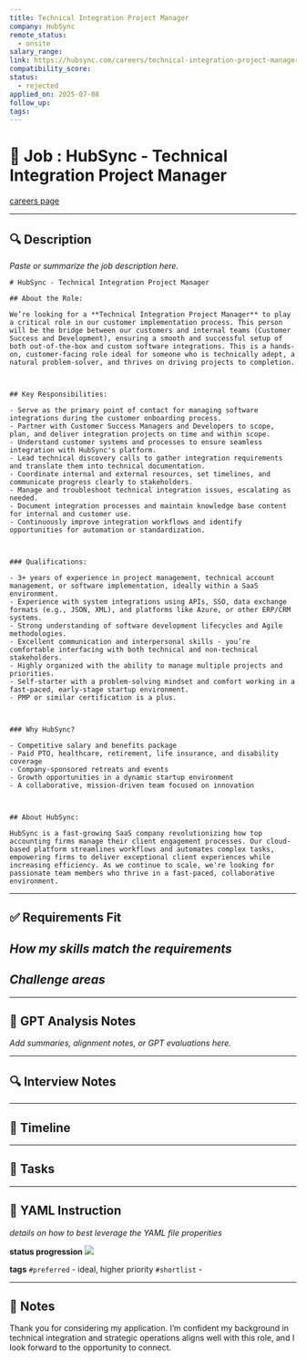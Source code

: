 ```yaml
---
title: Technical Integration Project Manager
company: HubSync
remote_status:
  - onsite
salary_range: 
link: https://hubsync.com/careers/technical-integration-project-manager
compatibility_score: 
status:
  - rejected
applied_on: 2025-07-08
follow_up: 
tags:
---
```

# 📄 Job : HubSync - Technical Integration Project Manager

[careers page](https://hubsync.com/careers/technical-integration-project-manager) 

---

## 🔍 Description
_Paste or summarize the job description here._

```
# HubSync - Technical Integration Project Manager

## About the Role:

We’re looking for a **Technical Integration Project Manager** to play a critical role in our customer implementation process. This person will be the bridge between our customers and internal teams (Customer Success and Development), ensuring a smooth and successful setup of both out-of-the-box and custom software integrations. This is a hands-on, customer-facing role ideal for someone who is technically adept, a natural problem-solver, and thrives on driving projects to completion.

‍

## Key Responsibilities:

- Serve as the primary point of contact for managing software integrations during the customer onboarding process.
- Partner with Customer Success Managers and Developers to scope, plan, and deliver integration projects on time and within scope.
- Understand customer systems and processes to ensure seamless integration with HubSync's platform.
- Lead technical discovery calls to gather integration requirements and translate them into technical documentation.
- Coordinate internal and external resources, set timelines, and communicate progress clearly to stakeholders.
- Manage and troubleshoot technical integration issues, escalating as needed.
- Document integration processes and maintain knowledge base content for internal and customer use.
- Continuously improve integration workflows and identify opportunities for automation or standardization.

‍

### Qualifications:

- 3+ years of experience in project management, technical account management, or software implementation, ideally within a SaaS environment.
- Experience with system integrations using APIs, SSO, data exchange formats (e.g., JSON, XML), and platforms like Azure, or other ERP/CRM systems.
- Strong understanding of software development lifecycles and Agile methodologies.
- Excellent communication and interpersonal skills - you’re comfortable interfacing with both technical and non-technical stakeholders.
- Highly organized with the ability to manage multiple projects and priorities.
- Self-starter with a problem-solving mindset and comfort working in a fast-paced, early-stage startup environment.
- PMP or similar certification is a plus.

‍

### Why HubSync?

- Competitive salary and benefits package
- Paid PTO, healthcare, retirement, life insurance, and disability coverage
- Company-sponsored retreats and events
- Growth opportunities in a dynamic startup environment
- A collaborative, mission-driven team focused on innovation

‍

## About HubSync:

HubSync is a fast-growing SaaS company revolutionizing how top accounting firms manage their client engagement processes. Our cloud-based platform streamlines workflows and automates complex tasks, empowering firms to deliver exceptional client experiences while increasing efficiency. As we continue to scale, we're looking for passionate team members who thrive in a fast-paced, collaborative environment.

```

---

## ✅ Requirements Fit

*How my skills match the requirements*
- 

*Challenge areas* 
- 

---

## 🧠 GPT Analysis  Notes
_Add summaries, alignment notes, or GPT evaluations here._


---

## 🔍 Interview Notes


---

## 📅 Timeline


---

## 📝 Tasks



---

## 🔖 YAML Instruction
*details on how to best leverage the YAML file properities*

**status progression**
![](../_attachments/template-job-note-2025-04-07-1404-05ad95.png)

**tags**
`#preferred` - ideal, higher priority
`#shortlist` - 

---

## 📓 Notes


Thank you for considering my application. 
I’m confident my background in technical integration and strategic operations aligns well with this role, and I look forward to the opportunity to connect.

